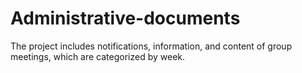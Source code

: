 # Administrative-documents
The project includes notifications, information, and content of group meetings, which are categorized by week.
